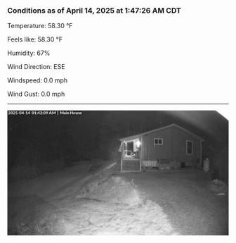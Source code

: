 ### Conditions as of April 14, 2025 at 1:47:26 AM CDT 

Temperature: 58.30 &deg;F

Feels like: 58.30 &deg;F

Humidity: 67%

Wind Direction: ESE

Windspeed: 0.0 mph

Wind Gust: 0.0 mph

---

<img src="./images/latest.jpeg"/>

